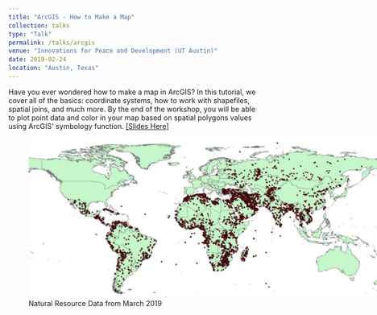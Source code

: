 ```yaml
---
title: "ArcGIS - How to Make a Map"
collection: talks
type: "Talk"
permalink: /talks/arcgis
venue: "Innovations for Peace and Development (UT Austin)"
date: 2019-02-24
location: "Austin, Texas"
---
```


Have you ever wondered how to make a map in ArcGIS? In this tutorial, we cover all of the basics: coordinate systems, how to work with shapefiles, spatial joins, and much more. By the end of the workshop, you will be able to plot point data and color in your map based on spatial polygons values using ArcGIS' symbology function. [[Slides Here]](https://mikedenly.com/files/Denly_ArcGIS_training.pdf)

<figure style="width: 700px" class="align-center">
  <img src="/images/resource_count.png" alt="" />
  <figcaption>Natural Resource Data from March 2019</figcaption>
</figure>
